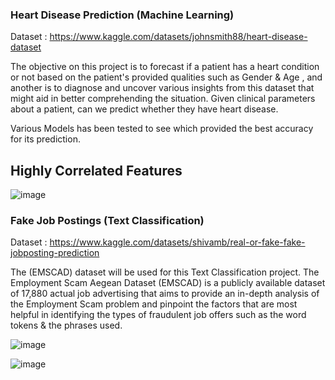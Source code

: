 ### Heart Disease Prediction (Machine Learning)

Dataset : https://www.kaggle.com/datasets/johnsmith88/heart-disease-dataset

The objective on this project is to forecast if a patient has a heart condition or not based on the patient's provided qualities such as Gender & Age , and another is to diagnose and uncover various insights from this dataset that might aid in better comprehending the situation. Given clinical parameters about a patient, can we predict whether they have heart disease.

Various Models has been tested to see which provided the best accuracy for its prediction. 

## Highly Correlated Features

![image](https://github.com/juliuschanjq/Machine-Learning-Projects/assets/113488890/6424bbca-b47e-4f6d-83cd-e13771cee0ad)


### Fake Job Postings (Text Classification) 

Dataset : https://www.kaggle.com/datasets/shivamb/real-or-fake-fake-jobposting-prediction

The (EMSCAD) dataset will be used for this Text Classification project. The Employment Scam Aegean Dataset (EMSCAD) is a publicly available dataset of 17,880 actual job advertising that aims to provide an in-depth analysis of the Employment Scam problem and pinpoint the factors that are most helpful in identifying the types of fraudulent job offers such as the word tokens & the phrases used.

![image](https://github.com/juliuschanjq/Machine-Learning-Projects/assets/113488890/bb69c1b2-93e7-4765-8f8e-c6f6b205460c)

![image](https://github.com/juliuschanjq/Machine-Learning-Projects/assets/113488890/f134f7a1-53a8-4468-a933-f8a5261a6b1d)





